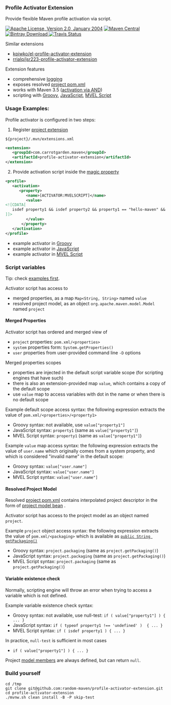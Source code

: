 
### Profile Activator Extension

Provide flexible Maven profile activation via script.

[![Apache License, Version 2.0, January 2004](https://img.shields.io/github/license/mojohaus/versions-maven-plugin.svg?label=License)](http://www.apache.org/licenses/)
[![Maven Central](https://maven-badges.herokuapp.com/maven-central/com.carrotgarden.maven/profile-activator-extension/badge.svg?style=plastic)](https://maven-badges.herokuapp.com/maven-central/com.carrotgarden.maven/profile-activator-extension)
[![Bintray Download](https://api.bintray.com/packages/random-maven/maven/profile-activator-extension/images/download.svg) ](https://bintray.com/random-maven/maven/profile-activator-extension/_latestVersion)
[![Travis Status](https://travis-ci.org/random-maven/profile-activator-extension.svg?branch=master)](https://travis-ci.org/random-maven/profile-activator-extension/builds)

Similar extensions
* [kpiwko/el-profile-activator-extension](https://github.com/kpiwko/el-profile-activator-extension)
* [rrialq/jsr223-profile-activator-extension](https://github.com/rrialq/jsr223-profile-activator-extension)

Extension features
* comprehensive [logging](https://github.com/random-maven/profile-activator-extension/blob/master/note/activator-logging.md)
* exposes resolved [project pom.xml](https://maven.apache.org/pom.html)
* works with Maven 3.5
([activation via AND](https://issues.apache.org/jira/browse/MNG-4565))
* scripting with 
[Groovy](https://en.wikipedia.org/wiki/Groovy_(programming_language)), 
[JavaScript](https://en.wikipedia.org/wiki/JavaScript), 
[MVEL Script](https://en.wikipedia.org/wiki/MVEL)


### Usage Examples:

Profile activator is configured in two steps: 

1. Register [project extension](https://github.com/random-maven/profile-activator-extension/blob/master/.mvn/extensions.xml)
```
${project}/.mvn/extensions.xml
```
```xml
<extension>
   <groupId>com.carrotgarden.maven</groupId>
   <artifactId>profile-activator-extension</artifactId>
</extension>
```

2. Provide activation script inside the [magic property](https://github.com/random-maven/profile-activator-extension/blob/master/src/main/java/com/carrotgarden/maven/activator/Activator.java)
```xml
<profile>
   <activation>
      <property>
         <name>[ACTIVATOR:MVELSCRIPT]</name>
         <value>
<![CDATA[
   isdef property1 && isdef property2 && property1 == "hello-maven" && project.packaging == "bundle" 
]]>
         </value>
       </property>
   </activation>
</profile>
```   
* example activator in [Groovy](https://github.com/random-maven/profile-activator-extension/tree/master/src/it/test-groovyscript/pom.xml)
* example activator in [JavaScript](https://github.com/random-maven/profile-activator-extension/tree/master/src/it/test-javascript/pom.xml)
* example activator in [MVEL Script](https://github.com/random-maven/profile-activator-extension/tree/master/src/it/test-mvelscript/pom.xml)

### Script variables

Tip: check [examples first](https://github.com/random-maven/profile-activator-extension/tree/master/src/it).

Activator script has access to
* merged properties, as a map `Map<String, String>` named `value`
* resolved project model, as an object `org.apache.maven.model.Model` named `project`

#### Merged Properties 

Activator script has ordered and merged view of
* `project` properties: `pom.xml/<properties>`
* `system` properties form: `System.getProperties()`
* `user` properties from user-provided command line `-D` options

Merged properties scopes
* properties are injected in the default script variable scope
  (for scripting engines that have such)
* there is also an extension-provided map `value`,
  which contains a copy of the default scope
* use `value` map to access variables
  with dot in the name or when there is no default scope

Example default scope access syntax:
the following expression extracts the value of
```pom.xml/<properties>/<property1>``` 
* Groovy syntax: not available, use `value["property1"]` 
* JavaScript syntax: `property1` (same as `value["property1"]`)
* MVEL Script syntax: `property1` (same as `value["property1"]`) 

Example `value` map access syntax:
the following expression extracts the value of ```user.name``` 
which originally comes from a system property,
and which is considered "invalid name" in the default scope:
* Groovy syntax: `value["user.name"]` 
* JavaScript syntax: `value["user.name"]` 
* MVEL Script syntax: `value["user.name"]` 

#### Resolved Project Model 

Resolved [project pom.xml](https://maven.apache.org/pom.html)
contains interpolated project descriptor
in the form of [project model bean](http://maven.apache.org/ref/3.5.2/maven-model/apidocs/org/apache/maven/model/Model.html)
.

Activator script has access to the project model as an object named `project`.

Example `project` object access syntax:
the following expression extracts the value of ```pom.xml/<packaging>``` 
which is available as [`public String getPackaging()`](http://maven.apache.org/ref/3.5.2/maven-model/apidocs/org/apache/maven/model/Model.html#getPackaging--)
* Groovy syntax: `project.packaging` (same as `project.getPackaging()`)
* JavaScript syntax: `project.packaging` (same as `project.getPackaging()`) 
* MVEL Script syntax: `project.packaging` (same as `project.getPackaging()`)

#### Variable existence check

Normally, scripting engine will throw an error
when trying to access a variable which is not defined. 

Example variable existence check syntax:
* Groovy syntax: not available, use null-test: `if ( value["property1"] ) { ... }`
* JavaScript syntax: `if ( typeof property1 !== 'undefined' )  { ... }`
* MVEL Script syntax: `if ( isdef property1 ) { ... }`

In practice, `null-test` is sufficient in most cases
* `if ( value["property1"] ) { ... }`

Project [model members](http://maven.apache.org/ref/3.5.2/maven-model/apidocs/org/apache/maven/model/Model.html)
are always defined, but can return `null`. 

### Build yourself

```
cd /tmp
git clone git@github.com:random-maven/profile-activator-extension.git
cd profile-activator-extension
./mvnw.sh clean install -B -P skip-test
```
